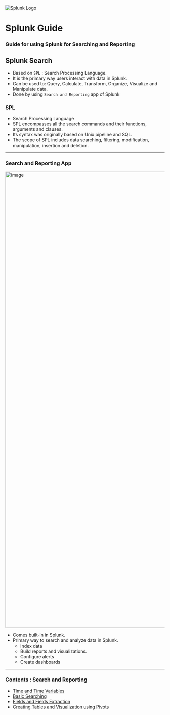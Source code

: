 ![Splunk Logo](https://encrypted-tbn0.gstatic.com/images?q=tbn:ANd9GcSkQggm2H1POGhQmJZSyLUhfKb7mAP2Yj578Q&usqp=CAU)

# Splunk Guide

### Guide for using Splunk for Searching and Reporting


## Splunk Search

- Based on `SPL` : Search Processing Language.
- It is the primary way users interact with data in Splunk.
- Can be used to: Query, Calculate, Transform, Organize, Visualize and Manipulate data.
- Done by using `Search and Reporting` app of Splunk


### SPL
- Search Processing Language
- SPL encompasses all the search commands and their functions, arguments and clauses.
- Its syntax was originally based on Unix pipeline and SQL.
- The scope of SPL includes data searching, filtering, modification, manipulation, insertion and deletion.


-----


### Search and Reporting App

<img width="1439" alt="image" src="https://user-images.githubusercontent.com/31771552/129483125-3affcf65-ac86-45b7-9e25-0274d833b466.png">


- Comes built-in in Splunk.
- Primary way to search and analyze data in Splunk.
  - Index data
  - Build reports and visualizations.
  - Configure alerts
  - Create dashboards


-----


### Contents : Search and Reporting

  - [Time and Time Variables](https://github.com/alpha74/Splunk_Guide/blob/main/Searching_and_Reporting/1_time_and_time_vars.md)
  - [Basic Searching](https://github.com/alpha74/Splunk_Guide/blob/main/Searching_and_Reporting/2_basic_searching.md)
  - [Fields and Fields Extraction](https://github.com/alpha74/Splunk_Guide/blob/main/Searching_and_Reporting/3_fields_and_extraction.md)
  - [Creating Tables and Visualization using Pivots](https://github.com/alpha74/Splunk_Guide/blob/main/Searching_and_Reporting/4_creating_tables_ui.md)

